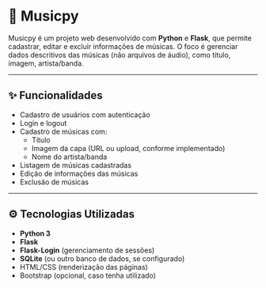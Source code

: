 # 🎵 Musicpy

Musicpy é um projeto web desenvolvido com **Python** e **Flask**, que permite cadastrar, editar e excluir informações de músicas. O foco é gerenciar dados descritivos das músicas (não arquivos de áudio), como título, imagem, artista/banda.

---

## ✨ Funcionalidades

- Cadastro de usuários com autenticação
- Login e logout
- Cadastro de músicas com:
  - Título
  - Imagem da capa (URL ou upload, conforme implementado)
  - Nome do artista/banda
- Listagem de músicas cadastradas
- Edição de informações das músicas
- Exclusão de músicas

---

## ⚙️ Tecnologias Utilizadas

- **Python 3**
- **Flask**
- **Flask-Login** (gerenciamento de sessões)
- **SQLite** (ou outro banco de dados, se configurado)
- HTML/CSS (renderização das páginas)
- Bootstrap (opcional, caso tenha utilizado)
